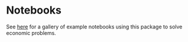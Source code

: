 Notebooks
==============

See [here](../generated/) for a gallery of example notebooks using this package to solve economic problems. 
